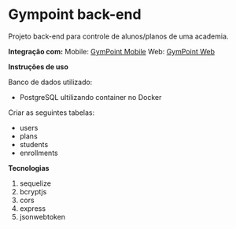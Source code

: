 # Gympoint back-end

Projeto back-end para controle de alunos/planos de uma academia.

**Integração com:**
Mobile:
[GymPoint Mobile](https://github.com/shedok/gympointmobile)
Web:
[GymPoint Web](https://github.com/shedok/gympointweb)

**Instruções de uso**

Banco de dados utilizado:

- PostgreSQL ultilizando container no Docker

Criar as seguintes tabelas:

- users
- plans
- students
- enrollments

**Tecnologias**

1. sequelize
2. bcryptjs
3. cors
4. express
5. jsonwebtoken
